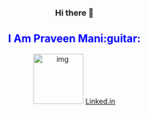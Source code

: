 <div align="center">
  <h3>Hi there 👋</h3>
  <h2 style="color:blue;">I Am Praveen Mani:guitar:	</h2>
  <img src="https://media.giphy.com/media/p4NLw3I4U0idi/giphy.gif" alt="img" width = "100" height = "100">
  <a href="https://linkedin.com/in/himanshu-aswal">Linked.in</a>
</div>

<!--
**praveenalpha/praveenalpha** is a ✨ _special_ ✨ repository because its `README.md` (this file) appears on your GitHub profile.

Here are some ideas to get you started:

- 🔭 I’m currently working on ...
- 🌱 I’m currently learning ...
- 👯 I’m looking to collaborate on ...
- 🤔 I’m looking for help with ...
- 💬 Ask me about ...
- 📫 How to reach me: ...
- 😄 Pronouns: ...
- ⚡ Fun fact: ...
-->
